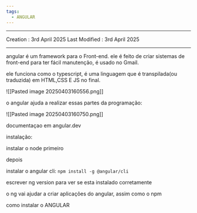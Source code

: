 ```yaml
---
tags:
  - ANGULAR
---
```

---
Creation : 3rd April 2025
Last Modified : 3rd April 2025
___

angular é um framework para o Front-end. ele é feito de criar sistemas de front-end para ter fácil manutenção, é usado no Gmail.

ele funciona como o typescript, é uma linguagem que é transpilada(ou traduzida) em HTML,CSS E JS no final.


![[Pasted image 20250403160556.png]]

o angular ajuda a realizar essas partes da programação:

![[Pasted image 20250403160750.png]]

documentaçao em angular.dev

instalação:

instalar o node primeiro

depois

instalar o angular cli:
`npm install -g @angular/cli`


escrever ng version para ver se esta instalado corretamente

o ng vai ajudar a criar aplicações do angular, assim como o npm



como instalar o ANGULAR

